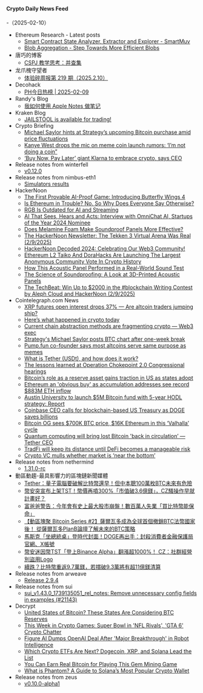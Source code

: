 #### Crypto Daily News Feed
-（2025-02-10）

- Ethereum Research - Latest posts
  - [Smart Contract State Analyzer, Extractor and Explorer - SmartMuv](https://ethresear.ch/t/smart-contract-state-analyzer-extractor-and-explorer-smartmuv/17044#post_3)
  - [Blob Aggregation - Step Towards More Efficient Blobs](https://ethresear.ch/t/blob-aggregation-step-towards-more-efficient-blobs/21624#post_7)
- 唐巧的博客
  - [CSPJ 教学思考：并查集](https://blog.devtang.com/2025/02/09/teaching-notes-of-union-query-set/)
- 龙爪槐守望者
  - [体验碎周报第 219 期（2025.2.10）](https://www.ftium4.com/ux-weekly-219.html)
- Decohack
  - [PH今日热榜 | 2025-02-09](https://decohack.com/producthunt-daily-2025-02-09/)
- Randy's Blog
  - [我如何使用 Apple Notes 做笔记](https://lutaonan.com/blog/apple-notes-and-para)
- Kraken Blog
  - [JAILSTOOL is available for trading!](https://blog.kraken.com/product/asset-listings/jailstool-is-available-for-trading)
- Crypto Briefing
  - [Michael Saylor hints at Strategy’s upcoming Bitcoin purchase amid price fluctuations](https://cryptobriefing.com/strategy-bitcoin-purchase-amid-fluctuations/)
  - [Kanye West drops the mic on meme coin launch rumors: ‘I’m not doing a coin”](https://cryptobriefing.com/kanye-west-meme-token-launch/)
  - [‘Buy Now, Pay Later’ giant Klarna to embrace crypto, says CEO](https://cryptobriefing.com/klarna-embraces-crypto/)
- Release notes from winterfell
  - [v0.12.0](https://github.com/facebook/winterfell/releases/tag/v0.12.0)
- Release notes from nimbus-eth1
  - [Simulators results](https://github.com/status-im/nimbus-eth1/releases/tag/sim-stat)
- HackerNoon
  - [The First Provable AI-Proof Game: Introducing Butterfly Wings 4](https://hackernoon.com/the-first-provable-ai-proof-game-introducing-butterfly-wings-4?source=rss)
  - [Is Ethereum in Trouble? No. So Why Does Everyone Say Otherwise?](https://hackernoon.com/is-ethereum-in-trouble-no-so-why-does-everyone-say-otherwise?source=rss)
  - [RGB Is Outdated for AI and Streaming](https://hackernoon.com/rgb-is-outdated-for-ai-and-streaming?source=rss)
  - [AI That Sees, Hears and Acts: Interview with OmniChat AI, Startups of the Year 2024 Nominee](https://hackernoon.com/ai-that-sees-hears-and-acts-interview-with-omnichat-ai-startups-of-the-year-2024-nominee?source=rss)
  - [Does Melamine Foam Make Soundproof Panels More Effective?](https://hackernoon.com/does-melamine-foam-make-soundproof-panels-more-effective?source=rss)
  - [The HackerNoon Newsletter: The Tekken 3 Virtual Arena Was Real  (2/9/2025)](https://hackernoon.com/2-9-2025-newsletter?source=rss)
  - [HackerNoon Decoded 2024: Celebrating Our Web3 Community!](https://hackernoon.com/hackernoon-decoded-2024-celebrating-our-web3-community?source=rss)
  - [Ethereum L2 Taiko And DoraHacks Are Launching The Largest Anonymous Community Vote In Crypto History](https://hackernoon.com/ethereum-l2-taiko-and-dorahacks-are-launching-the-largest-anonymous-community-vote-in-crypto-history?source=rss)
  - [How This Acoustic Panel Performed in a Real-World Sound Test](https://hackernoon.com/how-this-acoustic-panel-performed-in-a-real-world-sound-test?source=rss)
  - [The Science of Soundproofing: A Look at 3D-Printed Acoustic Panels](https://hackernoon.com/the-science-of-soundproofing-a-look-at-3d-printed-acoustic-panels?source=rss)
  - [The TechBeat: Win Up to $2000 in the #blockchain Writing Contest by Aleph Cloud and HackerNoon (2/9/2025)](https://hackernoon.com/2-9-2025-techbeat?source=rss)
- Cointelegraph.com News
  - [XRP futures open interest drops 37% — Are altcoin traders jumping ship?](https://cointelegraph.com/news/xrp-futures-open-interest-drops-37-are-altcoin-traders-jumping-ship?utm_source=rss_feed&utm_medium=rss&utm_campaign=rss_partner_inbound)
  - [Here’s what happened in crypto today](https://cointelegraph.com/news/what-happened-in-crypto-today?utm_source=rss_feed&utm_medium=rss&utm_campaign=rss_partner_inbound)
  - [Current chain abstraction methods are fragmenting crypto — Web3 exec](https://cointelegraph.com/news/current-chain-abstraction-methods-fragmenting-crypto-web3-exec?utm_source=rss_feed&utm_medium=rss&utm_campaign=rss_partner_inbound)
  - [Strategy&#039;s Michael Saylor posts BTC chart after one-week break](https://cointelegraph.com/news/micro-strategy-saylor-posts-btc-chart-after-week-break?utm_source=rss_feed&utm_medium=rss&utm_campaign=rss_partner_inbound)
  - [Pump.fun co-founder says most altcoins serve same purpose as memes](https://cointelegraph.com/news/pump-fun-co-founder-most-altcoins-serve-same-purpose-memes?utm_source=rss_feed&utm_medium=rss&utm_campaign=rss_partner_inbound)
  - [What is Tether (USDt), and how does it work?](https://cointelegraph.com/explained/what-is-tether-usdt-and-how-does-it-work?utm_source=rss_feed&utm_medium=rss&utm_campaign=rss_partner_inbound)
  - [The lessons learned at Operation Chokepoint 2.0 Congressional hearings](https://cointelegraph.com/news/lessons-operation-chokepoint-hearings?utm_source=rss_feed&utm_medium=rss&utm_campaign=rss_partner_inbound)
  - [Bitcoin’s role as a reserve asset gains traction in US as states adopt](https://cointelegraph.com/news/bitcoin-reserve-us-states-global-accumulation?utm_source=rss_feed&utm_medium=rss&utm_campaign=rss_partner_inbound)
  - [Ethereum an &#039;obvious buy&#039; as accumulation addresses see record $883M ETH inflow](https://cointelegraph.com/news/ethereum-obvious-buy-accumulation-addresses-record-883m-eth-inflow?utm_source=rss_feed&utm_medium=rss&utm_campaign=rss_partner_inbound)
  - [Austin University to launch $5M Bitcoin fund with 5-year HODL strategy: Report](https://cointelegraph.com/news/austin-university-launch-5-m-bitcoin-fund-5-year-hodl-strategy-report?utm_source=rss_feed&utm_medium=rss&utm_campaign=rss_partner_inbound)
  - [Coinbase CEO calls for blockchain-based US Treasury as DOGE saves billions](https://cointelegraph.com/news/blockchain-us-treasury-musk-doge-transparency?utm_source=rss_feed&utm_medium=rss&utm_campaign=rss_partner_inbound)
  - [Bitcoin OG sees $700K BTC price, $16K Ethereum in this ‘Valhalla’ cycle](https://cointelegraph.com/news/bitcoin-700k-ethereum-16k-this-cycle-bill-barhydt?utm_source=rss_feed&utm_medium=rss&utm_campaign=rss_partner_inbound)
  - [Quantum computing will bring lost Bitcoin &#039;back in circulation’ — Tether CEO](https://cointelegraph.com/news/quantum-computing-bitcoin-lost-wallet-threat-tether-ceo?utm_source=rss_feed&utm_medium=rss&utm_campaign=rss_partner_inbound)
  - [TradFi will keep its distance until DeFi becomes a manageable risk](https://cointelegraph.com/news/trad-fi-will-keep-its-distance?utm_source=rss_feed&utm_medium=rss&utm_campaign=rss_partner_inbound)
  - [Crypto VC mulls whether market is ‘near the bottom’](https://cointelegraph.com/news/crypto-venture-capitalist-mulls-crypto-market-near-local-bottom?utm_source=rss_feed&utm_medium=rss&utm_campaign=rss_partner_inbound)
- Release notes from nethermind
  - [1.31.0-rc](https://github.com/NethermindEth/nethermind/releases/tag/1.31.0-rc)
- 動區動趨-最具影響力的區塊鏈新聞媒體
  - [Tether：量子電腦要破解比特幣還早！但中本聰100萬枚BTC未來有危險](https://www.blocktempo.com/quantum-computing-will-bring-lost-bitcoin-back/)
  - [幣安突宣布上架TST！幣價再噴300%「市值破3.6億鎂」，CZ騷操作早就計畫好？](https://www.blocktempo.com/binance-will-list-tst-with-seed-tag-applied/)
  - [富爸爸警告：今年會有史上最大股市崩盤！數百萬人失業「買比特幣能保命」](https://www.blocktempo.com/rich-dads-predicts-a-market-crash-this-year/)
  - [【​動區塊聚 Bitcoin Series #2】薩爾瓦多成為全球首個撤銷BTC法幣國家後！ 從薩爾瓦多PlanB論壇了解未來的BTC策略](https://www.blocktempo.com/bitcoin-series-2-el-salvador-planb-forum-btc-strategy/)
  - [馬斯克「坐總統桌」登時代封面！DOGE再出手：封殺消費者金融保護局官網、X帳號](https://www.blocktempo.com/doge-team-deletes-cfpb-account/)
  - [幣安迷因幣TST「登上Binance Alpha」翻漲超1000%！ CZ：社群經營別盜用Logo](https://www.blocktempo.com/binance-alpha-adds-tst/)
  - [續跌？比特幣重返9.7萬鎂，若摜破9.3萬將有超11億鎂清算](https://www.blocktempo.com/bitcoin-fluctuates-around-96000/)
- Release notes from arweave
  - [Release 2.9.4](https://github.com/ArweaveTeam/arweave/releases/tag/N.2.9.4)
- Release notes from sui
  - [sui_v1.43.0_1739135051_rel_notes: Remove unnecessary config fields in examples (#21143)](https://github.com/MystenLabs/sui/releases/tag/sui_v1.43.0_1739135051_rel_notes)
- Decrypt
  - [United States of Bitcoin? These States Are Considering BTC Reserves](https://decrypt.co/298413/us-states-considering-bitcoin-reserves)
  - [This Week in Crypto Games: Super Bowl in 'NFL Rivals', 'GTA 6' Crypto Chatter](https://decrypt.co/304963/this-week-crypto-games-super-bowl-nfl-rivals-gta-6)
  - [Figure AI Dumps OpenAI Deal After 'Major Breakthrough' in Robot Intelligence](https://decrypt.co/305074/figure-ai-dumps-openai-major-breakthrough-robotics)
  - [Which Crypto ETFs Are Next? Dogecoin, XRP, and Solana Lead the List](https://decrypt.co/302711/next-crypto-etfs-dogecoin-xrp-solana-trump)
  - [You Can Earn Real Bitcoin for Playing This Gem Mining Game](https://decrypt.co/305162/idle-mine-earn-bitcoin-playing-gem-mining-game)
  - [What is Phantom? A Guide to Solana’s Most Popular Crypto Wallet](https://decrypt.co/resources/what-is-phantom-a-guide-to-solanas-most-popular-crypto-wallet)
- Release notes from zeus
  - [v0.10.0-alpha1](https://github.com/ZeusLN/zeus/releases/tag/v0.10.0-alpha1)

